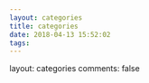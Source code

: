 ```yaml
---
layout: categories
title: categories
date: 2018-04-13 15:52:02
tags:
---
```


layout: categories
comments: false
